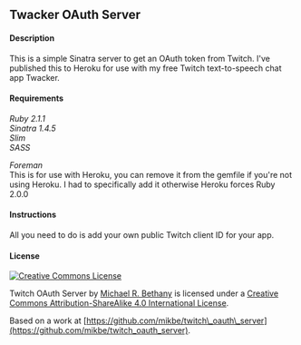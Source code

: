 ## Twacker OAuth Server

#### Description

This is a simple Sinatra server to get an OAuth 
token from Twitch. I've published this to Heroku 
for use with my free Twitch text-to-speech chat 
app Twacker.

#### Requirements

*Ruby 2.1.1*  
*Sinatra 1.4.5*  
*Slim*  
*SASS*  

*Foreman*  
This is for use with Heroku, you can remove it from 
the gemfile if you're not using Heroku. I had to 
specifically add it otherwise Heroku forces Ruby 2.0.0

#### Instructions

All you need to do is add your own public Twitch client ID for your app.

#### License

[![Creative Commons License](http://i.creativecommons.org/l/by-sa/4.0/88x31.png)](http://creativecommons.org/licenses/by-sa/4.0/)

Twitch OAuth Server by [Michael R. Bethany](http://mikebethany.com) is licensed under a [Creative Commons Attribution-ShareAlike 4.0 International License](http://creativecommons.org/licenses/by-sa/4.0/).  

Based on a work at [https://github.com/mikbe/twitch\_oauth\_server](https://github.com/mikbe/twitch_oauth_server).
